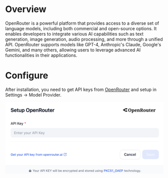 # Overview
OpenRouter is a powerful platform that provides access to a diverse set of language models, including both commercial and open-source options. It enables developers to integrate various AI capabilities such as text generation, image generation, audio processing, and more through a unified API. OpenRouter supports models like GPT-4, Anthropic's Claude, Google's Gemini, and many others, allowing users to leverage advanced AI functionalities in their applications.

# Configure
After installation, you need to get API keys from [OpenRouter](https://openrouter.ai/keys) and setup in Settings -> Model Provider.

![](_assets/openrouter.PNG)